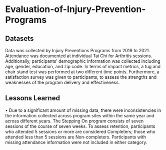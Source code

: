 # Evaluation-of-Injury-Prevention-Programs

## Datasets

Data was collected by Injury Preventions Programs from 2019 to 2021. Attendance
was documented at individual Tai Chi for Arthritis sessions. Additionally, participants’ demographic information
was collected including age, gender, education, and zip code. In terms of impact metrics, a tug
and chair stand test was performed at two different time points. Furthermore, a satisfaction
survey was given to participants, to assess the strengths and weaknesses of the program delivery
and effectiveness.

## Lessons Learned

•	Due to a significant amount of missing data, there were inconsistencies in the information
collected across program sites within the same year and across different years. The Stepping On
program consists of seven sessions of the course of seven weeks. To assess retention, participants
who attended 5 sessions or more are considered Completers; those who attended less than 5
sessions are Non-completers. Participants with missing attendance information were not included
in either category.
